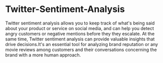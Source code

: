 # Twitter-Sentiment-Analysis
Twitter sentiment analysis allows you to keep track of what's being said about your product or service on social media, and can help you detect angry customers or negative mentions before they they escalate. At the same time, Twitter sentiment analysis can provide valuable insights that drive decisions.It's an essential tool for analyzing brand reputation or any movie reviews among customers and their conversations concerning the brand with a more human approach.
